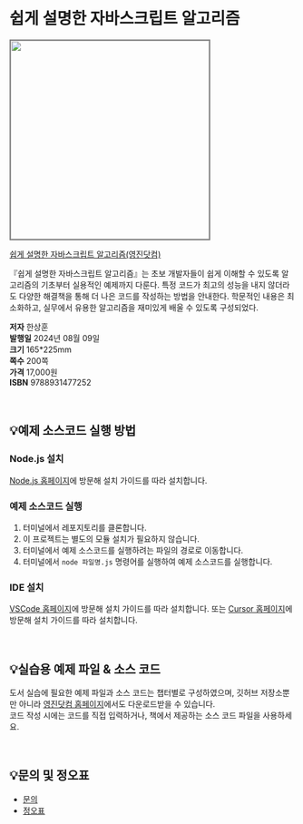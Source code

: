 # 쉽게 설명한 자바스크립트 알고리즘


<img src="https://www.youngjin.com/images/book_cover/9788931477252.jpg" height="350px" style="border: 2px solid grey;">

[쉽게 설명한 자바스크립트 알고리즘(영진닷컴)](https://blog.naver.com/ydot/223510485096)

『쉽게 설명한 자바스크립트 알고리즘』는 초보 개발자들이 쉽게 이해할 수 있도록 알고리즘의 기초부터 실용적인 예제까지 다룬다. 특정 코드가 최고의 성능을 내지 않더라도 다양한 해결책을 통해 더 나은 코드를 작성하는 방법을 안내한다. 학문적인 내용은 최소화하고, 실무에서 유용한 알고리즘을 재미있게 배울 수 있도록 구성되었다.

**저자** 한상훈  
**발행일** 2024년 08월 09일  
**크기** 165*225mm  
**쪽수** 200쪽  
**가격** 17,000원  
**ISBN** 9788931477252  

<br>

## 💡예제 소스코드 실행 방법

### Node.js 설치

[Node.js 홈페이지](https://nodejs.org/en)에 방문해 설치 가이드를 따라 설치합니다.

### 예제 소스코드 실행

1. 터미널에서 레포지토리를 클론합니다.
2. 이 프로젝트는 별도의 모듈 설치가 필요하지 않습니다.
3. 터미널에서 예제 소스코드를 실행하려는 파일의 경로로 이동합니다.
4. 터미널에서 `node 파일명.js` 명령어를 실행하여 예제 소스코드를 실행합니다.

### IDE 설치

[VSCode 홈페이지](https://code.visualstudio.com/)에 방문해 설치 가이드를 따라 설치합니다.
또는 [Cursor 홈페이지](https://cursor.com/)에 방문해 설치 가이드를 따라 설치합니다.

<br>

## 💡실습용 예제 파일 & 소스 코드
도서 실습에 필요한 예제 파일과 소스 코드는 챕터별로 구성하였으며, 깃허브 저장소뿐만 아니라 [영진닷컴 홈페이지](https://www.youngjin.com/reader/pds/pds.asp)에서도 다운로드받을 수 있습니다.  
코드 작성 시에는 코드를 직접 입력하거나, 책에서 제공하는 소스 코드 파일을 사용하세요.

<br>

## 💡문의 및 정오표
- [문의](mailto:Support@youngjin.com)
- [정오표](https://www.youngjin.com/Artyboard/mboard.asp?strBoardID=errata)
